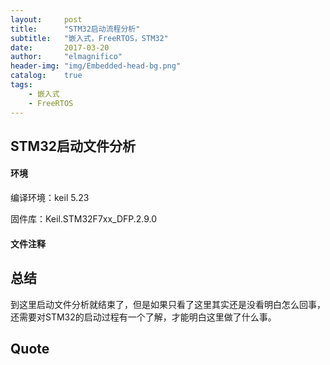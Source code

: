 ```yaml
---
layout:     post
title:      "STM32启动流程分析"
subtitle:   "嵌入式，FreeRTOS，STM32"
date:       2017-03-20
author:     "elmagnifico"
header-img: "img/Embedded-head-bg.png"
catalog:    true
tags:
    - 嵌入式
    - FreeRTOS
---
```


## STM32启动文件分析


#### 环境

编译环境：keil 5.23

固件库：Keil.STM32F7xx_DFP.2.9.0

#### 文件注释


## 总结

到这里启动文件分析就结束了，但是如果只看了这里其实还是没看明白怎么回事，还需要对STM32的启动过程有一个了解，才能明白这里做了什么事。

## Quote

> 
